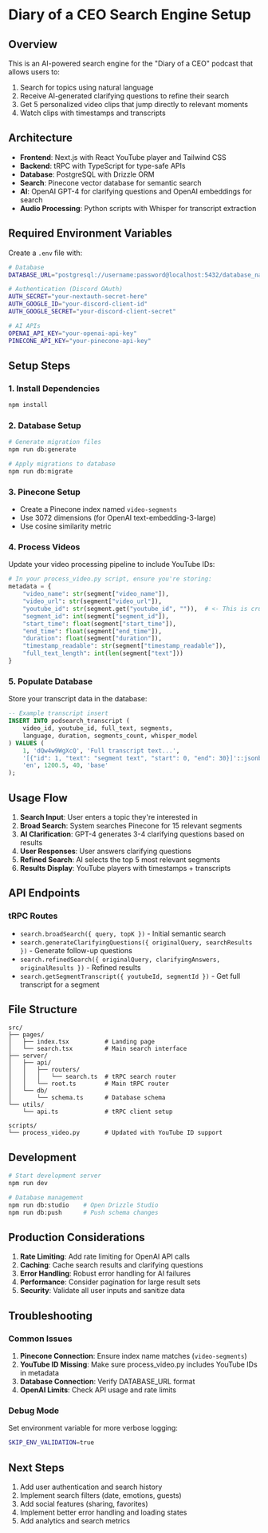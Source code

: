 # Diary of a CEO Search Engine Setup

## Overview

This is an AI-powered search engine for the "Diary of a CEO" podcast that allows users to:

1. Search for topics using natural language
2. Receive AI-generated clarifying questions to refine their search
3. Get 5 personalized video clips that jump directly to relevant moments
4. Watch clips with timestamps and transcripts

## Architecture

- **Frontend**: Next.js with React YouTube player and Tailwind CSS
- **Backend**: tRPC with TypeScript for type-safe APIs
- **Database**: PostgreSQL with Drizzle ORM
- **Search**: Pinecone vector database for semantic search
- **AI**: OpenAI GPT-4 for clarifying questions and OpenAI embeddings for search
- **Audio Processing**: Python scripts with Whisper for transcript extraction

## Required Environment Variables

Create a `.env` file with:

```bash
# Database
DATABASE_URL="postgresql://username:password@localhost:5432/database_name"

# Authentication (Discord OAuth)
AUTH_SECRET="your-nextauth-secret-here"
AUTH_GOOGLE_ID="your-discord-client-id"
AUTH_GOOGLE_SECRET="your-discord-client-secret"

# AI APIs
OPENAI_API_KEY="your-openai-api-key"
PINECONE_API_KEY="your-pinecone-api-key"
```

## Setup Steps

### 1. Install Dependencies

```bash
npm install
```

### 2. Database Setup

```bash
# Generate migration files
npm run db:generate

# Apply migrations to database
npm run db:migrate
```

### 3. Pinecone Setup

- Create a Pinecone index named `video-segments`
- Use 3072 dimensions (for OpenAI text-embedding-3-large)
- Use cosine similarity metric

### 4. Process Videos

Update your video processing pipeline to include YouTube IDs:

```python
# In your process_video.py script, ensure you're storing:
metadata = {
    "video_name": str(segment["video_name"]),
    "video_url": str(segment["video_url"]),
    "youtube_id": str(segment.get("youtube_id", "")),  # <- This is crucial
    "segment_id": int(segment["segment_id"]),
    "start_time": float(segment["start_time"]),
    "end_time": float(segment["end_time"]),
    "duration": float(segment["duration"]),
    "timestamp_readable": str(segment["timestamp_readable"]),
    "full_text_length": int(len(segment["text"]))
}
```

### 5. Populate Database

Store your transcript data in the database:

```sql
-- Example transcript insert
INSERT INTO podsearch_transcript (
    video_id, youtube_id, full_text, segments,
    language, duration, segments_count, whisper_model
) VALUES (
    1, 'dQw4w9WgXcQ', 'Full transcript text...',
    '[{"id": 1, "text": "segment text", "start": 0, "end": 30}]'::jsonb,
    'en', 1200.5, 40, 'base'
);
```

## Usage Flow

1. **Search Input**: User enters a topic they're interested in
2. **Broad Search**: System searches Pinecone for 15 relevant segments
3. **AI Clarification**: GPT-4 generates 3-4 clarifying questions based on results
4. **User Responses**: User answers clarifying questions
5. **Refined Search**: AI selects the top 5 most relevant segments
6. **Results Display**: YouTube players with timestamps + transcripts

## API Endpoints

### tRPC Routes

- `search.broadSearch({ query, topK })` - Initial semantic search
- `search.generateClarifyingQuestions({ originalQuery, searchResults })` - Generate follow-up questions
- `search.refinedSearch({ originalQuery, clarifyingAnswers, originalResults })` - Refined results
- `search.getSegmentTranscript({ youtubeId, segmentId })` - Get full transcript for a segment

## File Structure

```
src/
├── pages/
│   ├── index.tsx          # Landing page
│   └── search.tsx         # Main search interface
├── server/
│   ├── api/
│   │   ├── routers/
│   │   │   └── search.ts  # tRPC search router
│   │   └── root.ts        # Main tRPC router
│   └── db/
│       └── schema.ts      # Database schema
└── utils/
    └── api.ts             # tRPC client setup

scripts/
└── process_video.py       # Updated with YouTube ID support
```

## Development

```bash
# Start development server
npm run dev

# Database management
npm run db:studio    # Open Drizzle Studio
npm run db:push      # Push schema changes
```

## Production Considerations

1. **Rate Limiting**: Add rate limiting for OpenAI API calls
2. **Caching**: Cache search results and clarifying questions
3. **Error Handling**: Robust error handling for AI failures
4. **Performance**: Consider pagination for large result sets
5. **Security**: Validate all user inputs and sanitize data

## Troubleshooting

### Common Issues

1. **Pinecone Connection**: Ensure index name matches (`video-segments`)
2. **YouTube ID Missing**: Make sure process_video.py includes YouTube IDs in metadata
3. **Database Connection**: Verify DATABASE_URL format
4. **OpenAI Limits**: Check API usage and rate limits

### Debug Mode

Set environment variable for more verbose logging:

```bash
SKIP_ENV_VALIDATION=true
```

## Next Steps

1. Add user authentication and search history
2. Implement search filters (date, emotions, guests)
3. Add social features (sharing, favorites)
4. Implement better error handling and loading states
5. Add analytics and search metrics
